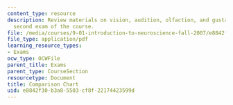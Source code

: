 ```yaml
---
content_type: resource
description: Review materials on vision, audition, olfaction, and gustation for the
  second exam of the course.
file: /media/courses/9-01-introduction-to-neuroscience-fall-2007/e8842f30b3a85503cf8f22174423599d_ex2_comp_chrt.pdf
file_type: application/pdf
learning_resource_types:
- Exams
ocw_type: OCWFile
parent_title: Exams
parent_type: CourseSection
resourcetype: Document
title: Comparison Chart
uid: e8842f30-b3a8-5503-cf8f-22174423599d
---
```

